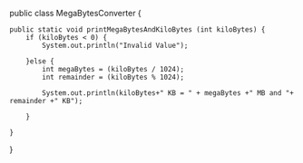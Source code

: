 public class MegaBytesConverter {

    public static void printMegaBytesAndKiloBytes (int kiloBytes) {
        if (kiloBytes < 0) {
            System.out.println("Invalid Value");

        }else {
            int megaBytes = (kiloBytes / 1024);
            int remainder = (kiloBytes % 1024);

            System.out.println(kiloBytes+" KB = " + megaBytes +" MB and "+ remainder +" KB");

        }

    }

}
